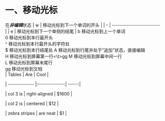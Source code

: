 # 一、移动光标
在***非编辑***状态
| w | 移动光标到下一个单词的开头 |
| - | ------------------------ |
| e | 移动光标到下一个单侧的结尾 |
b   移动光标到上一个单词<br>
0   移动光标到本行最开头<br>
^   移动光标到本行最开头的字符处<br>
$   移动光标到本行结尾处
A   移动光标到行尾并处于“追加”状态，直接编辑<br>
H   移动光标到屏幕第一行<\t>gg
M   移动光标到屏幕中间一行<br>
L   移动光标到屏幕末尾行<br>
gg  移动光标到文档<br>
|     Tables    |       Are     |  Cool |<p>
| ------------- |:-------------:| -----:|<p>
|    col 3 is   | right-aligned | $1600 |<p>
|    col 2 is   |    centered   |  $12  |<p>
| zebra stripes |    are neat   |   $1  |</p>
